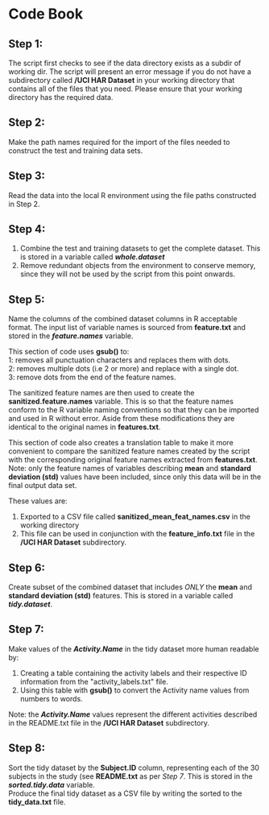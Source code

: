# Code Book

## Step 1: 
The script first checks to see if the data directory exists as a subdir of working dir. 
The script will present an error message if you do not have a subdirectory called **/UCI HAR Dataset** in your working directory that contains all of the files that you need.
Please ensure that your working directory has the required data.

## Step 2:
Make the path names required for the import of the files needed to construct the test and training data sets.

## Step 3:
Read the data into the local R environment using the file paths constructed in Step 2.

## Step 4:
1. Combine the test and training datasets to get the complete dataset. This is stored in a variable called ***whole.dataset***
2. Remove redundant objects from the environment to conserve memory, since they will not be used by the script from this point onwards.

## Step 5: 
Name the columns of the combined dataset columns in R acceptable format. 
The input list of variable names is sourced from **feature.txt** and stored in the _**feature.names**_ variable.    

This section of code uses **gsub()** to:  
1: removes all punctuation characters and replaces them with dots.  
2: removes multiple dots (i.e 2 or more) and replace with a single dot.  
3: remove dots from the end of the feature names.  

The sanitized feature names are then used to create the **sanitized.feature.names** variable. This is so that the feature names conform to the R variable naming conventions so that they can be imported and used in R without error. Aside from these modifications they are identical to the original names in **features.txt**.  

This section of code also creates a translation table to make it more convenient to compare the sanitized feature names created by the script with the corresponding original feature names extracted from **features.txt**. Note: only the feature names of variables describing **mean** and **standard deviation (std)** values have been included, since only this data will be in the final output data set.

These values are:
1. Exported to a CSV file called **sanitized_mean_feat_names.csv** in the working directory
2. This file can be used in conjunction with the **feature_info.txt** file in the **/UCI HAR Dataset** subdirectory.

## Step 6:
Create subset of the combined dataset that includes _ONLY_ the **mean** and **standard deviation (std)** features. This is stored in a variable called ***tidy.dataset***.    

## Step 7:
Make values of the ***Activity.Name*** in the tidy dataset more human readable by:
1. Creating a table containing the activity labels and their respective ID information from the "activity_labels.txt" file.   
2. Using this table with **gsub()** to convert the Activity name values from numbers to words.  

Note: the ***Activity.Name*** values represent the different activities described in the README.txt file in the **/UCI HAR Dataset** subdirectory.

## Step 8: 
Sort the tidy dataset by the **Subject.ID** column, representing each of the 30 subjects in the study (see **README.txt** as per _Step 7_. This is stored in the ***sorted.tidy.data*** variable.   
Produce the final tidy dataset as a CSV file by writing the sorted to the **tidy_data.txt** file.